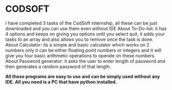 # CODSOFT
I have completed 3 tasks of the CodSoft internship, all these can be just downloaded and you can use them even without IDE
About To-Do-list:
it has 4 options and keeps on giving you options until you select quit, it adds your tasks to an array and also allows you to remove once the task is done.
About Calculator:
its a simple and basic calculator which works on 2 numbers only it can be either floating point numbers or integers and
it will give you four basic arithmetic operations to operate on these numbers.
About Password generator:
it asks the user to enter length of password and then generates a random password of that length.

**All these programs are easy to use and can be simply used without any IDE. All you need is a PC that have python installed.**
